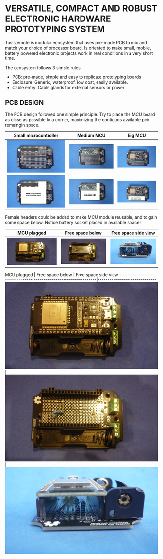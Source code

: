 # VERSATILE, COMPACT AND ROBUST ELECTRONIC HARDWARE PROTOTYPING SYSTEM


Tusistemote is modular ecosystem that uses pre-made PCB to mix and match your choice of processor board. Is oriented to make small, mobile, battery powered electronic projects work in real conditions in a very short time.

The ecosystem follows 3 simple rules:

* PCB: pre-made, simple and easy to replicate prototyping boards
* Enclosure: Generic, waterproof, low cost, easily available.
* Cable entry: Cable glands for external sensors or power

## PCB DESIGN

The PCB design followed one simple principle: Try to place the MCU board as close as possible to a corner, maximizing the contiguos available pcb remaingin space.

Small microcontroller         |Medium MCU                      | Big MCU                 
------------------------------|--------------------------------|-----------------------------
![](/assets/img/dil.jpg)      |![](/assets/img/small.jpg)      |![](/assets/img/big.jpg) 
![](/assets/img/dilspace.png) |![](/assets/img/smallspace.png) |![](/assets/img/bigspace.png)

Female headers could be added to make MCU module reusable, and to gain some space below. Notice battery socket placed in available space!

MCU plugged                      |Free space below                | Free space side view                 
---------------------------------|--------------------------------|------------------------------
![](/assets/img/mcuinsocket.jpg) |![](/assets/img/spacebelow.jpg) |![](/assets/img/spaceside.jpg) 




MCU plugged                      | Free space below               | Free space side view          ---------------------------------|--------------------------------|------------------------------
![](/assets/img/mcuinsocket.jpg) |![](/assets/img/spacebelow.jpg) |![](/assets/img/spaceside.jpg) 



